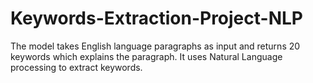 # Keywords-Extraction-Project-NLP
The model takes English language paragraphs as input and returns 20 keywords which explains the paragraph. It uses Natural Language processing to extract keywords.
